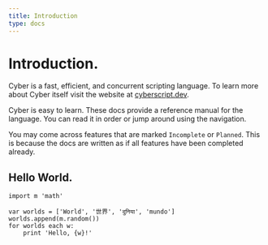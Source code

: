 ```yaml
---
title: Introduction
type: docs
---
```


# Introduction.

Cyber is a fast, efficient, and concurrent scripting language. To learn more about Cyber itself visit the website at [cyberscript.dev](https://cyberscript.dev).

Cyber is easy to learn. These docs provide a reference manual for the language. You can read it in order or jump around using the navigation.

You may come across features that are marked `Incomplete` or `Planned`. This is because the docs are written as if all features have been completed already.

## Hello World.
```cy
import m 'math'

var worlds = ['World', '世界', 'दुनिया', 'mundo']
worlds.append(m.random())
for worlds each w:
    print 'Hello, {w}!'
```